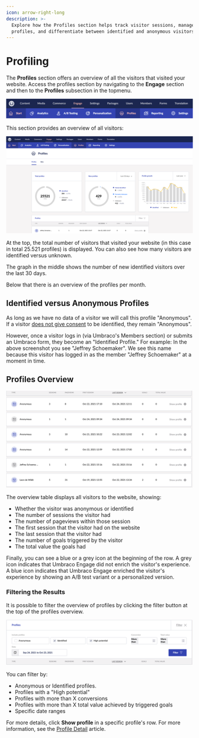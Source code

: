 ```yaml
---
icon: arrow-right-long
description: >-
  Explore how the Profiles section helps track visitor sessions, manage
  profiles, and differentiate between identified and anonymous visitors.
---
```


# Profiling

The **Profiles** section offers an overview of all the visitors that visited your website. Access the profiles section by navigating to the **Engage** section and then to the **Profiles** subsection in the topmenu.

![Profiles section](../../.gitbook/assets/Profiles.png)

This section provides an overview of all visitors:

![Profiles Overview](../../.gitbook/assets/profiles-overview.png)

At the top, the total number of visitors that visited your website (in this case in total 25.521 profiles) is displayed. You can also see how many visitors are identified versus unknown.

The graph in the middle shows the number of new identified visitors over the last 30 days.

Below that there is an overview of the profiles per month.

## Identified versus Anonymous Profiles

As long as we have no data of a visitor we will call this profile "Anonymous". If a visitor [does not give consent](../../developers/introduction/the-umarketingsuite-cookie/module-permissions.md) to be identified, they remain "Anonymous".

However, once a visitor logs in (via Umbraco's Members section) or submits an Umbraco form, they become an "Identified Profile." For example: In the above screenshot you see "Jeffrey Schoemaker". We see this name because this visitor has logged in as the member "Jeffrey Schoemaker" at a moment in time.

## Profiles Overview

![Table view of Profiles Overview](<../../.gitbook/assets/profiles-overview-table view.png>)

The overview table displays all visitors to the website, showing:

* Whether the visitor was anonymous or identified
* The number of sessions the visitor had
* The number of pageviews within those session
* The first session that the visitor had on the website
* The last session that the visitor had
* The number of goals triggered by the visitor
* The total value the goals had

Finally, you can see a blue or a grey icon at the beginning of the row. A grey icon indicates that Umbraco Engage did not enrich the visitor's experience. A blue icon indicates that Umbraco Engage enriched the visitor's experience by showing an A/B test variant or a personalized version.

### Filtering the Results

It is possible to filter the overview of profiles by clicking the filter button at the top of the profiles overview.

![](../../.gitbook/assets/filtering-results.png)

You can filter by:

* Anonymous or Identified profiles.
* Profiles with a "High potential"
* Profiles with more than X conversions
* Profiles with more than X total value achieved by triggered goals
* Specific date ranges

For more details, click **Show profile** in a specific profile's row. For more information, see the [Profile Detail](profile-detail.md) article.
